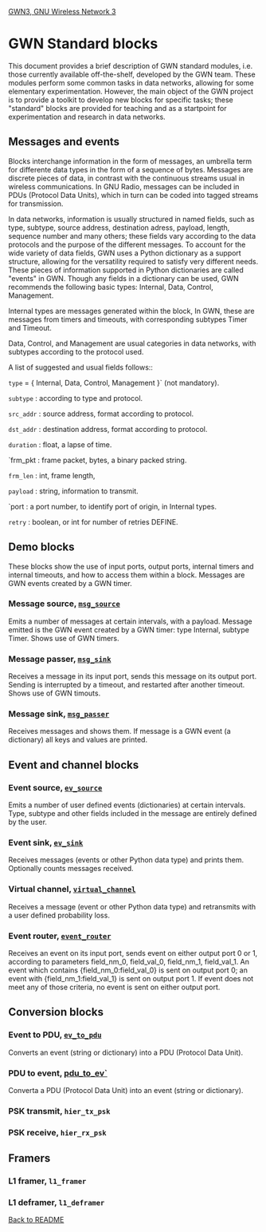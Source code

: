 [GWN3, GNU Wireless Network 3](https://github.com/vagonbar/gr-gwn3)

# GWN Standard blocks

This document provides a brief description of GWN standard modules, i.e. those currently available off-the-shelf, developed by the GWN team. These modules perform some common tasks in data networks, allowing for some elementary experimentation. However, the main object of the GWN project is to provide a toolkit to develop new blocks for specific tasks; these "standard" blocks are provided for teaching and as a startpoint for experimentation and research in data networks.

## Messages and events

Blocks interchange information in the form of messages, an umbrella term for differente data types in the form of a sequence of bytes. Messages are discrete pieces of data, in contrast with the continuous streams usual in wireless communications. In GNU Radio, messages can be included in PDUs (Protocol Data Units), which in turn can be coded into tagged streams for transmission. 

In data networks, information is usually structured in named fields, such as type, subtype, source address, destination adress, payload, length, sequence number and many others; these fields vary according to the data protocols and the purpose of the different messages. To account for the wide variety of data fields, GWN uses a Python dictionary as a support structure, allowing for the versatility required to satisfy very different needs. These pieces of information supported in Python dictionaries are called "events" in GWN. Though any fields in a dictionary can be used, GWN recommends the following basic types: Internal, Data, Control, Management. 

Internal types are messages generated within the block, In GWN, these are messages from timers and timeouts, with corresponding subtypes Timer and Timeout. 

Data, Control, and Management are usual categories in data networks, with subtypes according to the protocol used.

A list of suggested and usual fields follows:: 

  `type` = { Internal, Data, Control, Management }` (not mandatory).

  `subtype` : according to type and protocol.

  `src_addr` : source address, format according to protocol.

  `dst_addr` : destination address, format according to protocol.

  `duration` : float, a lapse of time.

  `frm_pkt : frame packet, bytes, a binary packed string.

  `frm_len` : int, frame length,

  `payload` : string, information to transmit.

  `port : a port number, to identify port of origin, in Internal types.

  `retry` : boolean, or int for number of retries DEFINE. 


## Demo blocks

These blocks show the use of input ports, output ports, internal timers and  internal timeouts, and how to access them within a block. Messages are GWN events created by a GWN timer.

### Message source, [`msg_source`](https://htmlpreview.github.io/?https://github.com/vagonbar/gr-gwn3/blob/master/libgwn/html/gr-gwn3.python.msg_source.html)

Emits a number of messages at certain intervals, with a payload. Message emitted is the GWN event created by a GWN timer: type Internal, subtype Timer.  Shows use of GWN timers.

### Message passer, [`msg_sink`](https://htmlpreview.github.io/?https://github.com/vagonbar/gr-gwn3/blob/master/libgwn/html/gr-gwn3.python.msg_sink.html)
 
Receives a message in its input port, sends this message on its output port. Sending is interrupted by a timeout, and restarted after another timeout. Shows use of GWN timouts.

### Message sink, [`msg_passer`](https://htmlpreview.github.io/?https://github.com/vagonbar/gr-gwn3/blob/master/libgwn/html/gr-gwn3.python.msg_passer.html)

Receives messages and shows them. If message is a GWN event (a dictionary) all keys and values are printed.


## Event and channel blocks

### Event source, [`ev_source`](https://htmlpreview.github.io/?https://github.com/vagonbar/gr-gwn3/blob/master/libgwn/html/gr-gwn3.python.ev_source.html)

Emits a number of user defined events (dictionaries) at certain intervals. Type, subtype and other fields included in the message are entirely defined by the user.

### Event sink, [`ev_sink`](https://htmlpreview.github.io/?https://github.com/vagonbar/gr-gwn3/blob/master/libgwn/html/gr-gwn3.python.ev_sink)
 
Receives messages (events or other Python data type) and prints them. Optionally counts messages received.

### Virtual channel, [`virtual_channel`](https://htmlpreview.github.io/?https://github.com/vagonbar/gr-gwn3/blob/master/libgwn/html/gr-gwn3.python.virtual_channel.html)

Receives a message (event or other Python data type) and retransmits with a user defined probability loss.

### Event router, [`event_router`](https://htmlpreview.github.io/?https://github.com/vagonbar/gr-gwn3/blob/master/libgwn/html/gr-gwn3.python.event_router.html)

Receives an event on its input port, sends event on either output port 0 or 1, according to parameters field_nm_0, field_val_0, field_nm_1, field_val_1. An event which contains {field_nm_0:field_val_0} is sent on output port 0; an event with {field_nm_1:field_val_1} is sent on output port 1. If event does not meet any of those criteria, no event is sent on either output port.

## Conversion blocks

### Event to PDU, [`ev_to_pdu`](https://htmlpreview.github.io/?https://github.com/vagonbar/gr-gwn3/blob/master/libgwn/html/gr-gwn3.python.ev_to_pdu.html)

Converts an event (string or dictionary) into a PDU (Protocol Data Unit).

### PDU to event, [pdu_to_ev`](https://htmlpreview.github.io/?https://github.com/vagonbar/gr-gwn3/blob/master/libgwn/html/gr-gwn3.python.pdu_to_ev.html)

Converta a PDU (Protocol Data Unit) into an event (string or dictionary).

### PSK transmit, `hier_tx_psk`

### PSK receive, `hier_rx_psk`



## Framers

### L1 framer, `l1_framer`

### L1 deframer, `l1_deframer`



[Back to README](../../README.md)
